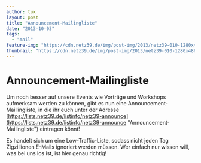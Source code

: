 ```yaml
---
author: tux
layout: post
title: "Announcement-Mailingliste"
date: "2013-10-03"
tags: 
  - "mail"
feature-img: "https://cdn.netz39.de/img/post-img/2013/netz39-010-1280x486.jpg"
thumbnail: "https://cdn.netz39.de/img/post-img/2013/netz39-010-1280x486.jpg"
---
```


# Announcement-Mailingliste

Um noch besser auf unsere Events wie Vorträge und Workshops aufmerksam werden zu können, gibt es nun eine Announcement-Maillingliste, in die ihr euch unter der Adresse [https://lists.netz39.de/listinfo/netz39-announce](https://lists.netz39.de/listinfo/netz39-announce "Announcement-Mailingliste") eintragen könnt!

Es handelt sich um eine Low-Traffic-Liste, sodass nicht jeden Tag Zigzillionen E-Mails ignoriert werden müssen. Wer einfach nur wissen will, was bei uns los ist, ist hier genau richtig!
